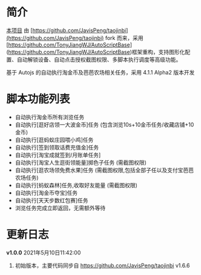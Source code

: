 
# 简介

[本项目](https://github.com/htfcuddles/Ant-Credits) 由 [https://github.com/JavisPeng/taojinbi](https://github.com/JavisPeng/taojinbi) fork 而来，采用[https://github.com/TonyJiangWJ/AutoScriptBase] (https://github.com/TonyJiangWJ/AutoScriptBase)框架重构，支持图形化配置、自动解锁设备、自动点击授权截图权限、多脚本执行调度等高级功能。

基于 Autojs 的自动执行淘金币及芭芭农场相关任务，采用 4.1.1 Alpha2 版本开发

# 脚本功能列表
 - 自动执行淘金币所有浏览任务
 - 自动执行[逛好店领一大波金币]任务 (包含浏览10s+10金币任务/收藏店铺+10金币)
 - 自动执行[逛蚂蚁庄园喂小鸡]任务
 - 自动执行[签到领取话费充值金]任务
 - 自动执行[淘宝成就签到/月账单任务]
 - 自动执行[淘宝人生逛街领能量]掷色子任务 (需截图权限)
 - 自动执行[逛农场领免费水果]任务 (需截图权限,包括全部子任以及支付宝芭芭农场任务)
 - 自动执行[蚂蚁森林]任务,收取好友能量 (需截图权限)
 - 自动执行[淘金币夺宝]任务
 - 自动执行[天天步数红包赛]任务
 - 浏览任务完成立即返回，无需额外等待

 # 更新日志

 **v1.0.0** 2021年5月10日11:42:00
 1. 初始版本，主要代码同步自 https://github.com/JavisPeng/taojinbi v1.6.6